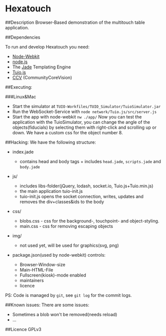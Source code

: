 Hexatouch
=========

##Description
Browser-Based demonstration of the multitouch table application.

##Dependencies

To run and develop Hexatouch you need:

* [Node-Webkit](https://github.com/rogerwang/node-webkit)
* [node.js](https://nodejs.org)
* The [Jade](https://github.com/visionmedia/jade) Templating Engine
* [Tuio.js](https://github.com/fe9lix/Tuio.js)
* [CCV](http://nuicode.com/projects/tbeta/files) (CommunityCoreVision)


##Executing:

###Linux&Mac
 - Start the simulator at ```TUIO-Workfiles/TUIO_Simulator/TuioSimulator.jar```
 - Run the WebSocket-Service with ```node network/Tuio.js/src/server.js```
 - Start the app with node-webkit ```nw ./app/```
Now you can test the application with the TuioSimulator, you can change the angle of the objects(fiducials) by selecting them with right-click and scrolling up or down. We have a custom css for the object number 8.


##Hacking:
We have the following structure:

 - index.jade
   - contains head and body tags + includes ```head.jade```, ```scripts.jade``` and ```body.jade```
 - js/
   - includes libs-folder(jQuery, lodash, socket.io, Tuio.js+Tuio.min.js)
   - the main application tuio-init.js
   - tuio-init.js opens the socket connection, writes, updates and removes the div+classes&ids to the body
 - css/
   - blobs.css - css for the background-, touchpoint- and object-styling.
   - main.css - css for removing escaping objects

 - img/
   - not used yet, will be used for graphics(svg, png)

 - package.json(used by node-webkit) controls:
   - Browser-Window-size
   - Main-HTML-File
   - Fullscreen(kiosk)-mode enabled
   - maintainers
   - licence

PS: Code is managed by ```git```, see ```git log``` for the commit logs.


##Known issues:
There are some issues:
 - Sometimes a blob won't be removed(needs reload)
 - ...


##Licence
GPLv3
